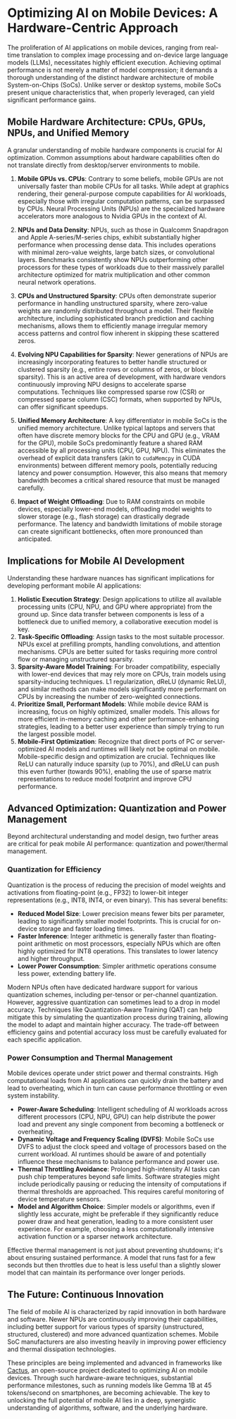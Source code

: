 # Optimizing AI on Mobile Devices: A Hardware-Centric Approach

The proliferation of AI applications on mobile devices, ranging from real-time translation to complex image processing and on-device large language models (LLMs), necessitates highly efficient execution. Achieving optimal performance is not merely a matter of model compression; it demands a thorough understanding of the distinct hardware architecture of mobile System-on-Chips (SoCs). Unlike server or desktop systems, mobile SoCs present unique characteristics that, when properly leveraged, can yield significant performance gains.

## Mobile Hardware Architecture: CPUs, GPUs, NPUs, and Unified Memory

A granular understanding of mobile hardware components is crucial for AI optimization. Common assumptions about hardware capabilities often do not translate directly from desktop/server environments to mobile.

1.  **Mobile GPUs vs. CPUs**: Contrary to some beliefs, mobile GPUs are not universally faster than mobile CPUs for all tasks. While adept at graphics rendering, their general-purpose compute capabilities for AI workloads, especially those with irregular computation patterns, can be surpassed by CPUs. Neural Processing Units (NPUs) are the specialized hardware accelerators more analogous to Nvidia GPUs in the context of AI.

2.  **NPUs and Data Density**: NPUs, such as those in Qualcomm Snapdragon and Apple A-series/M-series chips, exhibit substantially higher performance when processing dense data. This includes operations with minimal zero-value weights, large batch sizes, or convolutional layers. Benchmarks consistently show NPUs outperforming other processors for these types of workloads due to their massively parallel architecture optimized for matrix multiplication and other common neural network operations.

3.  **CPUs and Unstructured Sparsity**: CPUs often demonstrate superior performance in handling unstructured sparsity, where zero-value weights are randomly distributed throughout a model. Their flexible architecture, including sophisticated branch prediction and caching mechanisms, allows them to efficiently manage irregular memory access patterns and control flow inherent in skipping these scattered zeros.

4.  **Evolving NPU Capabilities for Sparsity**: Newer generations of NPUs are increasingly incorporating features to better handle structured or clustered sparsity (e.g., entire rows or columns of zeros, or block sparsity). This is an active area of development, with hardware vendors continuously improving NPU designs to accelerate sparse computations. Techniques like compressed sparse row (CSR) or compressed sparse column (CSC) formats, when supported by NPUs, can offer significant speedups.

5.  **Unified Memory Architecture**: A key differentiator in mobile SoCs is the unified memory architecture. Unlike typical laptops and servers that often have discrete memory blocks for the CPU and GPU (e.g., VRAM for the GPU), mobile SoCs predominantly feature a shared RAM accessible by all processing units (CPU, GPU, NPU). This eliminates the overhead of explicit data transfers (akin to `cudaMemcpy` in CUDA environments) between different memory pools, potentially reducing latency and power consumption. However, this also means that memory bandwidth becomes a critical shared resource that must be managed carefully.

6.  **Impact of Weight Offloading**: Due to RAM constraints on mobile devices, especially lower-end models, offloading model weights to slower storage (e.g., flash storage) can drastically degrade performance. The latency and bandwidth limitations of mobile storage can create significant bottlenecks, often more pronounced than anticipated.

## Implications for Mobile AI Development

Understanding these hardware nuances has significant implications for developing performant mobile AI applications:

1.  **Holistic Execution Strategy**: Design applications to utilize all available processing units (CPU, NPU, and GPU where appropriate) from the ground up. Since data transfer between components is less of a bottleneck due to unified memory, a collaborative execution model is key.
2.  **Task-Specific Offloading**: Assign tasks to the most suitable processor. NPUs excel at prefilling prompts, handling convolutions, and attention mechanisms. CPUs are better suited for tasks requiring more control flow or managing unstructured sparsity.
3.  **Sparsity-Aware Model Training**: For broader compatibility, especially with lower-end devices that may rely more on CPUs, train models using sparsity-inducing techniques. L1 regularization, dReLU (dynamic ReLU), and similar methods can make models significantly more performant on CPUs by increasing the number of zero-weighted connections.
4.  **Prioritize Small, Performant Models**: While mobile device RAM is increasing, focus on highly optimized, smaller models. This allows for more efficient in-memory caching and other performance-enhancing strategies, leading to a better user experience than simply trying to run the largest possible model.
5.  **Mobile-First Optimization**: Recognize that direct ports of PC or server-optimized AI models and runtimes will likely not be optimal on mobile. Mobile-specific design and optimization are crucial. Techniques like ReLU can naturally induce sparsity (up to 70%), and dReLU can push this even further (towards 90%), enabling the use of sparse matrix representations to reduce model footprint and improve CPU performance.

## Advanced Optimization: Quantization and Power Management

Beyond architectural understanding and model design, two further areas are critical for peak mobile AI performance: quantization and power/thermal management.

### Quantization for Efficiency

Quantization is the process of reducing the precision of model weights and activations from floating-point (e.g., FP32) to lower-bit integer representations (e.g., INT8, INT4, or even binary). This has several benefits:

*   **Reduced Model Size**: Lower precision means fewer bits per parameter, leading to significantly smaller model footprints. This is crucial for on-device storage and faster loading times.
*   **Faster Inference**: Integer arithmetic is generally faster than floating-point arithmetic on most processors, especially NPUs which are often highly optimized for INT8 operations. This translates to lower latency and higher throughput.
*   **Lower Power Consumption**: Simpler arithmetic operations consume less power, extending battery life.

Modern NPUs often have dedicated hardware support for various quantization schemes, including per-tensor or per-channel quantization. However, aggressive quantization can sometimes lead to a drop in model accuracy. Techniques like Quantization-Aware Training (QAT) can help mitigate this by simulating the quantization process during training, allowing the model to adapt and maintain higher accuracy. The trade-off between efficiency gains and potential accuracy loss must be carefully evaluated for each specific application.

### Power Consumption and Thermal Management

Mobile devices operate under strict power and thermal constraints. High computational loads from AI applications can quickly drain the battery and lead to overheating, which in turn can cause performance throttling or even system instability.

*   **Power-Aware Scheduling**: Intelligent scheduling of AI workloads across different processors (CPU, NPU, GPU) can help distribute the power load and prevent any single component from becoming a bottleneck or overheating.
*   **Dynamic Voltage and Frequency Scaling (DVFS)**: Mobile SoCs use DVFS to adjust the clock speed and voltage of processors based on the current workload. AI runtimes should be aware of and potentially influence these mechanisms to balance performance and power use.
*   **Thermal Throttling Avoidance**: Prolonged high-intensity AI tasks can push chip temperatures beyond safe limits. Software strategies might include periodically pausing or reducing the intensity of computations if thermal thresholds are approached. This requires careful monitoring of device temperature sensors.
*   **Model and Algorithm Choice**: Simpler models or algorithms, even if slightly less accurate, might be preferable if they significantly reduce power draw and heat generation, leading to a more consistent user experience. For example, choosing a less computationally intensive activation function or a sparser network architecture.

Effective thermal management is not just about preventing shutdowns; it's about ensuring sustained performance. A model that runs fast for a few seconds but then throttles due to heat is less useful than a slightly slower model that can maintain its performance over longer periods.

## The Future: Continuous Innovation

The field of mobile AI is characterized by rapid innovation in both hardware and software. Newer NPUs are continuously improving their capabilities, including better support for various types of sparsity (unstructured, structured, clustered) and more advanced quantization schemes. Mobile SoC manufacturers are also investing heavily in improving power efficiency and thermal dissipation technologies.

These principles are being implemented and advanced in frameworks like [Cactus](https://github.com/cactus-compute/cactus), an open-source project dedicated to optimizing AI on mobile devices. Through such hardware-aware techniques, substantial performance milestones, such as running models like Gemma 1B at 45 tokens/second on smartphones, are becoming achievable. The key to unlocking the full potential of mobile AI lies in a deep, synergistic understanding of algorithms, software, and the underlying hardware.
